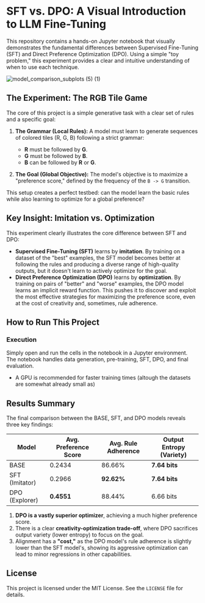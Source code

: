 # SFT vs. DPO: A Visual Introduction to LLM Fine-Tuning

This repository contains a hands-on Jupyter notebook that visually demonstrates the fundamental differences between Supervised Fine-Tuning (SFT) and Direct Preference Optimization (DPO). Using a simple "toy problem," this experiment provides a clear and intuitive understanding of when to use each technique.

![model_comparison_subplots (5) (1)](https://github.com/user-attachments/assets/2e5a2247-d90d-4553-8130-77fdd8c2abc6)


## The Experiment: The RGB Tile Game

The core of this project is a simple generative task with a clear set of rules and a specific goal:

1.  **The Grammar (Local Rules):** A model must learn to generate sequences of colored tiles (R, G, B) following a strict grammar:
    * **R** must be followed by **G**.
    * **G** must be followed by **B**.
    * **B** can be followed by **R** or **G**.

2.  **The Goal (Global Objective):** The model's objective is to maximize a "preference score," defined by the frequency of the `B -> G` transition.

This setup creates a perfect testbed: can the model learn the basic rules while also learning to optimize for a global preference?

## Key Insight: Imitation vs. Optimization

This experiment clearly illustrates the core difference between SFT and DPO:

* **Supervised Fine-Tuning (SFT)** learns by **imitation**. By training on a dataset of the "best" examples, the SFT model becomes better at following the rules and producing a diverse range of high-quality outputs, but it doesn't learn to actively optimize for the goal.
* **Direct Preference Optimization (DPO)** learns by **optimization**. By training on pairs of "better" and "worse" examples, the DPO model learns an implicit reward function. This pushes it to discover and exploit the most effective strategies for maximizing the preference score, even at the cost of creativity and, sometimes, rule adherence.

## How to Run This Project


### Execution
Simply open and run the cells in the notebook in a Jupyter environment. The notebook handles data generation, pre-training, SFT, DPO, and final evaluation.

* A GPU is recommended for faster training times (altough the datasets are somewhat already small as)

## Results Summary

The final comparison between the BASE, SFT, and DPO models reveals three key findings:

| Model          | Avg. Preference Score | Avg. Rule Adherence | Output Entropy (Variety) |
| -------------- | --------------------- | ------------------- | ------------------------|
| BASE           | 0.2434                | 86.66%              | **7.64 bits** |
| SFT (Imitator) | 0.2966                | **92.62%** | **7.64 bits** |
| DPO (Explorer) | **0.4551** | 88.44%              | 6.66 bits               |

1.  **DPO is a vastly superior optimizer**, achieving a much higher preference score.
2.  There is a clear **creativity-optimization trade-off**, where DPO sacrifices output variety (lower entropy) to focus on the goal.
3.  Alignment has a **"cost,"** as the DPO model's rule adherence is slightly lower than the SFT model's, showing its aggressive optimization can lead to minor regressions in other capabilities.

## License
This project is licensed under the MIT License. See the `LICENSE` file for details.

